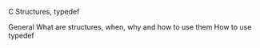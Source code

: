 C Structures, typedef

General
What are structures, when, why and how to use them
How to use typedef